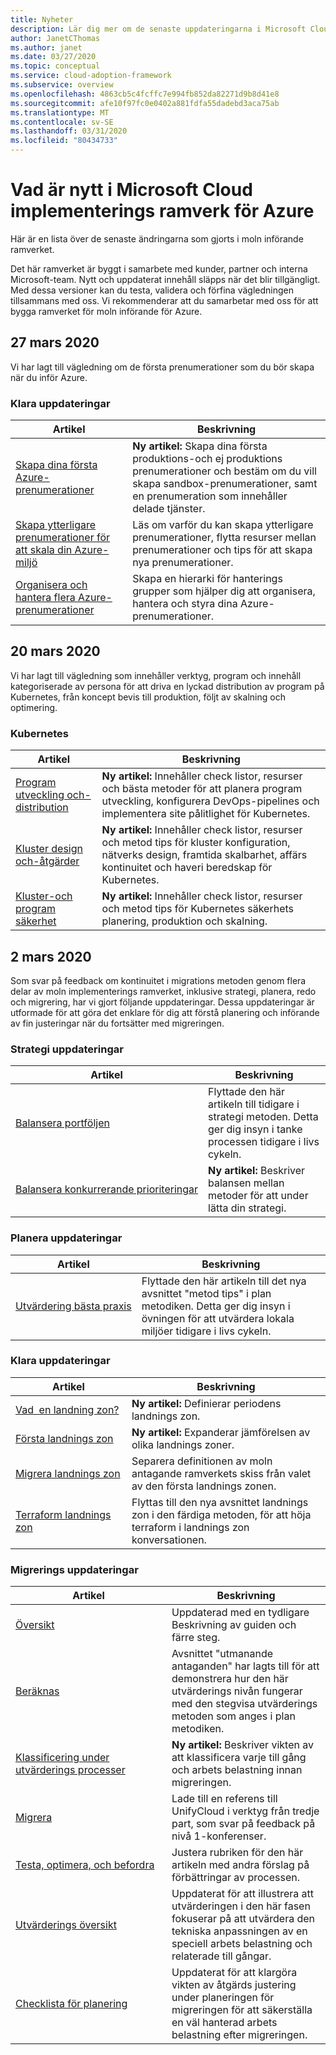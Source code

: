 ```yaml
---
title: Nyheter
description: Lär dig mer om de senaste uppdateringarna i Microsoft Cloud adoption Framework för Azure.
author: JanetCThomas
ms.author: janet
ms.date: 03/27/2020
ms.topic: conceptual
ms.service: cloud-adoption-framework
ms.subservice: overview
ms.openlocfilehash: 4863cb5c4fcffc7e994fb852da82271d9b8d41e8
ms.sourcegitcommit: afe10f97fc0e0402a881fdfa55dadebd3aca75ab
ms.translationtype: MT
ms.contentlocale: sv-SE
ms.lasthandoff: 03/31/2020
ms.locfileid: "80434733"
---
```

<!-- markdownlint-disable MD024 -->

# <a name="whats-new-in-the-microsoft-cloud-adoption-framework-for-azure"></a>Vad är nytt i Microsoft Cloud implementerings ramverk för Azure

Här är en lista över de senaste ändringarna som gjorts i moln införande ramverket.

Det här ramverket är byggt i samarbete med kunder, partner och interna Microsoft-team. Nytt och uppdaterat innehåll släpps när det blir tillgängligt. Med dessa versioner kan du testa, validera och förfina vägledningen tillsammans med oss. Vi rekommenderar att du samarbetar med oss för att bygga ramverket för moln införande för Azure.

## <a name="march-27-2020"></a>27 mars 2020

Vi har lagt till vägledning om de första prenumerationer som du bör skapa när du inför Azure.

### <a name="ready-updates"></a>Klara uppdateringar

| Artikel                                                                                                                 | Beskrivning                                                                                                                                                                                |
|-------------------------------------------------------------------------------------------------------------------------|--------------------------------------------------------------------------------------------------------------------------------------------------------------------------------------------|
| [Skapa dina första Azure-prenumerationer](../ready/azure-best-practices/initial-subscriptions.md)                       | **Ny artikel:** Skapa dina första produktions-och ej produktions prenumerationer och bestäm om du vill skapa sandbox-prenumerationer, samt en prenumeration som innehåller delade tjänster. |
| [Skapa ytterligare prenumerationer för att skala din Azure-miljö](../ready/azure-best-practices/scale-subscriptions.md) | Läs om varför du kan skapa ytterligare prenumerationer, flytta resurser mellan prenumerationer och tips för att skapa nya prenumerationer.                                                   |
| [Organisera och hantera flera Azure-prenumerationer](../ready/azure-best-practices/organize-subscriptions.md)             | Skapa en hierarki för hanterings grupper som hjälper dig att organisera, hantera och styra dina Azure-prenumerationer.                                                                                         |

## <a name="march-20-2020"></a>20 mars 2020

Vi har lagt till vägledning som innehåller verktyg, program och innehåll kategoriserade av persona för att driva en lyckad distribution av program på Kubernetes, från koncept bevis till produktion, följt av skalning och optimering.

### <a name="kubernetes"></a>Kubernetes

| Artikel                                                                                     | Beskrivning                                                                                                                                                                           |
|---------------------------------------------------------------------------------------------|---------------------------------------------------------------------------------------------------------------------------------------------------------------------------------------|
| [Program utveckling och-distribution](../innovate/kubernetes/application-development.md) | **Ny artikel:** Innehåller check listor, resurser och bästa metoder för att planera program utveckling, konfigurera DevOps-pipelines och implementera site pålitlighet för Kubernetes. |
| [Kluster design och-åtgärder](../innovate/kubernetes/cluster-design-operations.md) | **Ny artikel:** Innehåller check listor, resurser och metod tips för kluster konfiguration, nätverks design, framtida skalbarhet, affärs kontinuitet och haveri beredskap för Kubernetes. |
| [Kluster-och program säkerhet](../innovate/kubernetes/cluster-application-security.md) | **Ny artikel:** Innehåller check listor, resurser och metod tips för Kubernetes säkerhets planering, produktion och skalning. |

## <a name="march-2-2020"></a>2 mars 2020

Som svar på feedback om kontinuitet i migrations metoden genom flera delar av moln implementerings ramverket, inklusive strategi, planera, redo och migrering, har vi gjort följande uppdateringar. Dessa uppdateringar är utformade för att göra det enklare för dig att förstå planering och införande av fin justeringar när du fortsätter med migreringen.

### <a name="strategy-updates"></a>Strategi uppdateringar

| Artikel                                                                       | Beskrivning                                                                                                                                    |
|-------------------------------------------------------------------------------|------------------------------------------------------------------------------------------------------------------------------------------------|
| [Balansera portföljen](../strategy/balance-the-portfolio.md)                 | Flyttade den här artikeln till tidigare i strategi metoden. Detta ger dig insyn i tanke processen tidigare i livs cykeln. |
| [Balansera&nbsp;konkurrerande&nbsp;prioriteringar](../strategy/balance-competing-priorities.md) | **Ny artikel:** Beskriver balansen mellan metoder för att under lätta din strategi.                                         |

### <a name="plan-updates"></a>Planera uppdateringar

| Artikel                                                             | Beskrivning                                                                                                                                                                           |
|---------------------------------------------------------------------|---------------------------------------------------------------------------------------------------------------------------------------------------------------------------------------|
| [Utvärdering&nbsp;bästa&nbsp;praxis](../plan/contoso-migration-assessment.md) | Flyttade den här artikeln till det nya avsnittet "metod tips" i plan metodiken. Detta ger dig insyn i övningen för att utvärdera lokala miljöer tidigare i livs cykeln. |

### <a name="ready-updates"></a>Klara uppdateringar

| Artikel                                                                   | Beskrivning                                                                                                              |
|---------------------------------------------------------------------------|--------------------------------------------------------------------------------------------------------------------------|
| [Vad&nbsp;&nbsp;en&nbsp;landning&nbsp;zon?](../ready/landing-zone/index.md)                 | **Ny artikel:** Definierar periodens landnings zon.                                                                          |
| [Första landnings zon](../ready/landing-zone/first-landing-zone.md)         | **Ny artikel:** Expanderar jämförelsen av olika landnings zoner.                                                     |
| [Migrera landnings zon](../ready/landing-zone/migrate-landing-zone.md)     | Separera definitionen av moln antagande ramverkets skiss från valet av den första landnings zonen.         |
| [Terraform landnings zon](../ready/landing-zone/terraform-landing-zone.md) | Flyttas till den nya avsnittet landnings zon i den färdiga metoden, för att höja terraform i landnings zon konversationen. |

### <a name="migration-updates"></a>Migrerings uppdateringar

| Artikel                                                                                          | Beskrivning                                                                                                                                                             |
|--------------------------------------------------------------------------------------------------|-------------------------------------------------------------------------------------------------------------------------------------------------------------------------|
| [Översikt](../migrate/azure-migration-guide/index.md)                                            | Uppdaterad med en tydligare Beskrivning av guiden och färre steg.                                                                                                        |
| [Beräknas](../migrate/azure-migration-guide/assess.md)                                             | Avsnittet "utmanande antaganden" har lagts till för att demonstrera hur den här utvärderings nivån fungerar med den stegvisa utvärderings metoden som anges i plan metodiken. |
| [Klassificering under utvärderings processer](../migrate/migration-considerations/assess/classify.md) | **Ny artikel:** Beskriver vikten av att klassificera varje till gång och arbets belastning innan migreringen.                                                                    |
| [Migrera](../migrate/azure-migration-guide/migrate.md)                                           | Lade till en referens till UnifyCloud i verktyg från tredje part, som svar på feedback på nivå 1-konferenser.                                                         |
| [Testa,&nbsp;optimera,&nbsp;och&nbsp;befordra](../migrate/azure-migration-guide/optimize-and-transform.md)        | Justera rubriken för den här artikeln med andra förslag på förbättringar av processen.                                                                                           |
| [Utvärderings översikt](../migrate/migration-considerations/assess/index.md)                           | Uppdaterat för att illustrera att utvärderingen i den här fasen fokuserar på att utvärdera den tekniska anpassningen av en speciell arbets belastning och relaterade till gångar.                               |
| [Checklista för planering](../migrate/migration-considerations/prerequisites/planning-checklist.md)    | Uppdaterat för att klargöra vikten av åtgärds justering under planeringen för migreringen för att säkerställa en väl hanterad arbets belastning efter migreringen.                  |

<!-- test:ignoreNextStep -->
